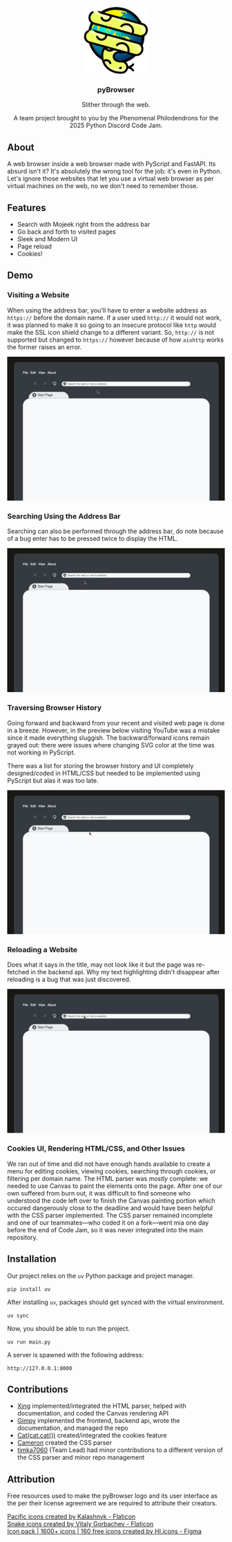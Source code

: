 <div align="center">
    <picture>
      <img width="150px" alt="pybrowser logo" src="./docs/assets/pybrowser_logo.png">
    </picture>
      <div align="center">
         <h3>pyBrowser</h3>
         <p>Slither through the web.</p>
         <p>A team project brought to you by the Phenomenal Philodendrons for the 2025 Python Discord Code Jam.</p>
      </div>
</div>

## About
A web browser inside a web browser made with PyScript and FastAPI. Its absurd isn't it? It's absolutely the wrong tool for the job: it's even in Python. Let's ignore those websites that let you use a virtual web browser as per virtual machines on the web, no we don't need to remember those.

## Features
* Search with Mojeek right from the address bar
* Go back and forth to visited pages
* Sleek and Modern UI
* Page reload
* Cookies!

## Demo

### Visiting a Website
When using the address bar, you'll have to enter a website address as `https://` before the domain name. If a user used `http://` it would not work, it was planned to make it so going to an insecure protocol like `http` would make the SSL icon shield change to a different variant. So, `http://` is not supported but changed to `https://` however because of how `aiohttp` works the former raises an error.

<img src="./docs/assets/visit_website.gif">

### Searching Using the Address Bar
Searching can also be performed through the address bar, do note because of a bug enter has to be pressed twice to display the HTML.

<img src="./docs/assets/search_address_bar.gif">

### Traversing Browser History
Going forward and backward from your recent and visited web page is done in a breeze. However, in the preview below visiting YouTube was a mistake since it made everything sluggish. The backward/forward icons remain grayed out: there were issues where changing SVG color at the time was not working in PyScript.

There was a list for storing the browser history and UI completely designed/coded in HTML/CSS but needed to be implemented using PyScript but alas it was too late.

<img src="./docs/assets/browser_history.gif">

### Reloading a Website
Does what it says in the title, may not look like it but the page was re-fetched in the backend api. Why my text highlighting didn't disappear after reloading is a bug that was just discovered.

<img src="./docs/assets/reload_website.gif">

### Cookies UI, Rendering HTML/CSS, and Other Issues
We ran out of time and did not have enough hands available to create a menu for editing cookies, viewing cookies, searching through cookies, or filtering per domain name. The HTML parser was *mostly* complete: we needed to use Canvas to paint the elements onto the page. After one of our own suffered from burn out, it was difficult to find someone who understood the code left over to finish the Canvas painting portion which occured dangerously close to the deadline and would have been helpful with the CSS parser implemented. The CSS parser remained incomplete and one of our teammates&mdash;who coded it on a fork&mdash;went mia one day before the end of Code Jam, so it was never integrated into the main repository.

## Installation
Our project relies on the `uv` Python package and project manager.
```
pip install uv
```
After installing `uv`, packages should get synced with the virtual environment.
```
uv sync
```
Now, you should be able to run the project.
```
uv run main.py
```

A server is spawned with the following address:
```
http://127.0.0.1:8000
```



## Contributions
- <a href="https://github.com/xing216">Xing</a> implemented/integrated the HTML parser, helped with documentation, and coded the Canvas rendering API
- <a href="https://github.com/Gimpy3887">Gimpy</a> implemented the frontend, backend api, wrote the documentation, and managed the repo
- <a href="https://github.com/bast0006">Cat(cat.cat())</a> created/integrated the cookies feature
- <a href="https://github.com/cameronabel">Cameron</a> created the CSS parser
- <a href="https://github.com/poti1">timka7060</a> (Team Lead) had minor contributions to a different version of the CSS parser and minor repo management


## Attribution
Free resources used to make the pyBrowser logo and its user interface as the per their license agreement we are required to attribute their creators.  

<a href="https://www.flaticon.com/free-icons/pacific" title="pacific icons">Pacific icons created by Kalashnyk - Flaticon</a>  
<a href="https://www.flaticon.com/free-icons/snake" title="snake icons">Snake icons created by Vitaly Gorbachev - Flaticon</a>  
<a href="https://www.figma.com/community/file/1159604531253325245" title="ui icons">Icon pack | 1600+ icons | 160 free icons created by HI.icons - Figma</a>

